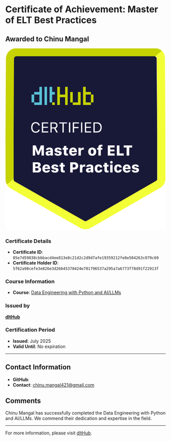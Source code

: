 
# Certificate of Achievement: Master of ELT Best Practices

## Awarded to **Chinu Mangal**

![Course Image](../badges/dlt_master_elt_best_practices_badge.png)

### Certificate Details
- **Certificate ID**: `85e7d59838cbbbacd4ee813e8c21d2c2d9d7afe19359212fe8e504263c079c69`
- **Certificate Holder ID**: `5f62a98cefe3e826e3d26645378424e701796537a295a7a6773f78d91f22913f`

### Course Information
- **Course**: [Data Engineering with Python and AI/LLMs](https://www.youtube.com/watch?v=T23Bs75F7ZQ)

### Issued by
[**dltHub**](https://dlthub.com/) 

### Certification Period
- **Issued**: July 2025
- **Valid Until**: No expiration

---

## Contact Information
- **GitHub**: 
- **Contact**: chinu.mangal421@gmail.com

## Comments
Chinu Mangal has successfully completed the Data Engineering with Python and AI/LLMs. We commend their dedication and expertise in the field.

---

For more information, please visit [dltHub](https://dlthub.com/).
    